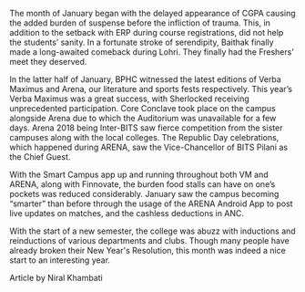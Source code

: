 
The month of January began with the delayed appearance of CGPA
causing the added burden of suspense before the infliction of trauma.
This, in addition to the setback with ERP during course registrations,
did not help the students’ sanity. In a fortunate stroke of serendipity,
 Baithak finally made a long-awaited comeback during Lohri. They finally
 had the Freshers’ meet they deserved.


In the latter half of January, BPHC witnessed the latest editions of
Verba Maximus and Arena, our literature and sports fests respectively.
This year’s Verba Maximus was a great success, with Sherlocked receiving
 unprecedented participation. Core Conclave took place on the campus
alongside Arena due to which the Auditorium was unavailable for a few
days. Arena 2018 being Inter-BITS saw fierce competition from the sister
 campuses along with the local colleges. The Republic Day celebrations,
which happened during ARENA, saw the Vice-Chancellor of BITS Pilani as
the Chief Guest.


With the Smart Campus app up and running throughout both VM and
ARENA, along with Finnovate, the burden food stalls can have on one’s
pockets was reduced considerably. January saw the campus becoming
“smarter” than before through the usage of the ARENA Android App to post
 live updates on matches, and the cashless deductions in ANC.


With the start of a new semester, the college was abuzz with
inductions and reinductions of various departments and clubs. Though
many people have already broken their New Year's Resolution, this month
was indeed a nice start to an interesting year.


Article by Niral Khambati

